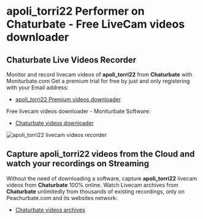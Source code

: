# apoli_torri22 Performer on Chaturbate - Free LiveCam videos downloader

## Chaturbate Live Videos Recorder

Monitor and record livecam videos of **apoli_torri22** from **Chaturbate** with Moniturbate.com
Get a premium trial for free by just and only registering with your Email address:
* [apoli_torri22 Premium videos downloader](https://moniturbate.com/request-demo-licence-key.html)

Free livecam videos downloader - Moniturbate Software:
* [Chaturbate videos downloader](https://moniturbate.com/moniturbate-download-software.html)

![apoli_torri22 livecam videos recorder](https://peachurnet.com/templates/moniturbate-software.png)


## Capture apoli_torri22 videos from the Cloud and watch your recordings on Streaming

Without the need of downloading a software, capture **apoli_torri22** livecam videos from **Chaturbate** 100% online.
Watch Livecam archives from **Chaturbate** unlimitedly from thousands of existing recordings, only on Peachurbate.com and its websites network:
* [Chaturbate videos archives](https://peachurnet.com/)